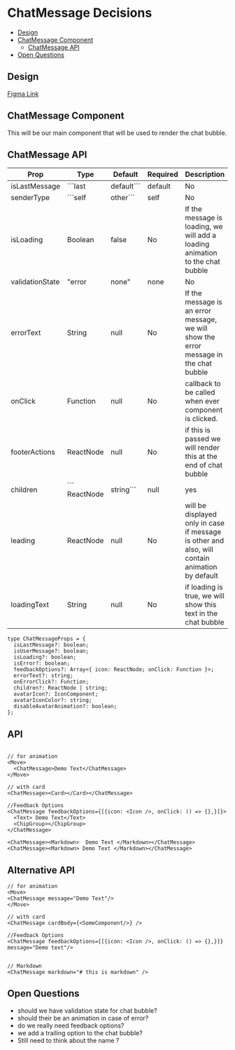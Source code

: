 # ChatMessage Decisions

- [Design](#design)
- [ChatMessage Component](#ChatMessage-component)
  - [ChatMessage API](#ChatMessage-api)
- [Open Questions](#open-questions)

## Design

[Figma Link](https://www.figma.com/design/jubmQL9Z8V7881ayUD95ps/Blade-DSL?node-id=100413-32686&t=n9A7LztwEkIsly3v-0)

## ChatMessage Component

This will be our main component that will be used to render the chat bubble.

## ChatMessage API

| Prop                   | Type                                        | Default | Required | Description                                                                                                                                                     |
| ---------------------- | ------------------------------------------- | ------- | -------- | --------------------------------------------------------------------------------------------------------------------------------------------------------------- |
| isLastMessage          | ```last |  default```                                | default   | No       | If the message is the last message in the chat and if this prop is enabled we will add decorations messageBubble                                                |
| senderType          | ```self | other```                                  | self   | No       | we will add  different styles based on this bubble                              |
| isLoading              | Boolean                                     | false   | No       | If the message is loading, we will add a loading animation to the chat bubble                                                                                   |
| validationState                | "error | none"                                     | none   | No       |  if validation state is error we will show error decoration and message|
| errorText              | String                                      | null    | No       | If the message is an error message, we will show the error message in the chat bubble                                                                                   |
| onClick           | Function                                    | null    | No       | callback to be called when ever component is clicked.                                                                                                                          |
| footerActions        | ReactNode | null    | No       | if this is passed we will render this at the end of chat bubble                               |
| children               | ``` ReactNode | string```                                 | null    | yes      | The children that will be rendered inside the chat bubble. can be react node or a string                                                                        |
| leading             | ReactNode                                   | null    | No       | will be displayed only in case  if message is other and also, will contain animation by default                                   |
|loadingText | String | null | No | if loading is true, we will show this text in the chat bubble |

```tsx
type ChatMessageProps = {
  isLastMessage?: boolean;
  isUserMessage?: boolean;
  isLoading?: boolean;
  isError?: boolean;
  feedbackOptions?: Array<{ icon: ReactNode; onClick: Function }>;
  errorText?: string;
  onErrorClick?: Function;
  children?: ReactNode | string;
  avatarIcon?: IconComponent;
  avatarIconColor?: string;
  disableAvatarAnimation?: boolean;
};
```

## API

```tsx

// for animation
<Move>
  <ChatMessage>Demo Text</ChatMessage>
</Move>

// with card
<ChatMessage><Card></Card></ChatMessage>

//Feedback Options
<ChatMessage feedbackOptions={[{icon: <Icon />, onClick: () => {},}]}>
  <Text> Demo Text</Text>
  <ChipGroup></ChipGroup>
</ChatMessage>

<ChatMessage><Markdown>  Demo Text </Markdown></ChatMessage>
<ChatMessage><Markdown> Demo Text </Markdown></ChatMessage>
```

## Alternative API

```tsx
// for animation
<Move>
<ChatMessage message="Demo Text"/>
</Move>

// with card
<ChatMessage cardBody={<SomeComponent/>} />

//Feedback Options
<ChatMessage feedbackOptions={[{icon: <Icon />, onClick: () => {},}]} message="Demo text"/>


// Markdown
<ChatMessage markdown="# this is markdown" />
```

## Open Questions

- should we have validation state for chat bubble?
- should their be an animation in case of error?
- do we really need feedback options?
- we add a trailing option to the chat bubble?
- Still need to think about the name ?
